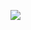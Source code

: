 [<img src="https://images.credly.com/size/110x110/images/00634f82-b07f-4bbd-a6bb-53de397fc3a6/image.png">](https://www.credly.com/badges/9e198245-efc5-4095-856f-9591f3c5682f/public_url)

<!--
**PSteinweg/PSteinweg** is a ✨ _special_ ✨ repository because its `README.md` (this file) appears on your GitHub profile.

Here are some ideas to get you started:

- 🔭 I’m currently working on ...
- 🌱 I’m currently learning ...
- 👯 I’m looking to collaborate on ...
- 🤔 I’m looking for help with ...
- 💬 Ask me about ...
- 📫 How to reach me: ...
- 😄 Pronouns: ...
- ⚡ Fun fact: ...
-->
